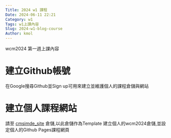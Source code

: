 ```yaml
---
Title: 2024 w1 課程
Date: 2024-06-11 22:21
Category: w1
Tags: w1上課內容
Slug: 2024-w1-blog-course
Author: kmol
---
```


wcm2024 第一週上課內容

<!-- PELICAN_END_SUMMARY -->

# 建立Github帳號
在Google搜尋Github並Sign up可用來建立並維護個人的課程倉儲與網站

# 建立個人課程網站
請至 [cmsimde_site] 倉儲,以此倉儲作為Template
建立個人的wcm2024倉儲,並設定個人的Github Pages課程網頁

[cmsimde_site]: https://github.com/mdecycu/cmsimde_site

